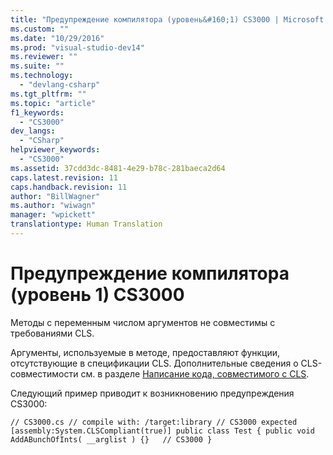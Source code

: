 ```yaml
---
title: "Предупреждение компилятора (уровень&#160;1) CS3000 | Microsoft Docs"
ms.custom: ""
ms.date: "10/29/2016"
ms.prod: "visual-studio-dev14"
ms.reviewer: ""
ms.suite: ""
ms.technology: 
  - "devlang-csharp"
ms.tgt_pltfrm: ""
ms.topic: "article"
f1_keywords: 
  - "CS3000"
dev_langs: 
  - "CSharp"
helpviewer_keywords: 
  - "CS3000"
ms.assetid: 37cdd3dc-8481-4e29-b78c-281baeca2d64
caps.latest.revision: 11
caps.handback.revision: 11
author: "BillWagner"
ms.author: "wiwagn"
manager: "wpickett"
translationtype: Human Translation
---
```

# Предупреждение компилятора (уровень&#160;1) CS3000
Методы с переменным числом аргументов не совместимы с требованиями CLS.  
  
 Аргументы, используемые в методе, предоставляют функции, отсутствующие в спецификации CLS. Дополнительные сведения о CLS\-совместимости см. в разделе [Написание кода, совместимого с CLS](http://msdn.microsoft.com/ru-ru/4c705105-69a2-4e5e-b24e-0633bc32c7f3).  
  
 Следующий пример приводит к возникновению предупреждения CS3000:  
  
```  
// CS3000.cs // compile with: /target:library // CS3000 expected [assembly:System.CLSCompliant(true)] public class Test { public void AddABunchOfInts( __arglist ) {}   // CS3000 }  
```